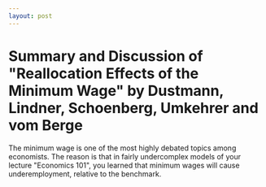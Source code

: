```yaml
---
layout: post
---
```


# Summary and Discussion of "Reallocation Effects of the Minimum Wage" by Dustmann, Lindner, Schoenberg, Umkehrer and vom Berge

The minimum wage is one of the most highly debated topics among economists. The reason is that in fairly undercomplex models of your lecture "Economics 101", you learned that minimum wages will cause underemployment, relative to the benchmark.
